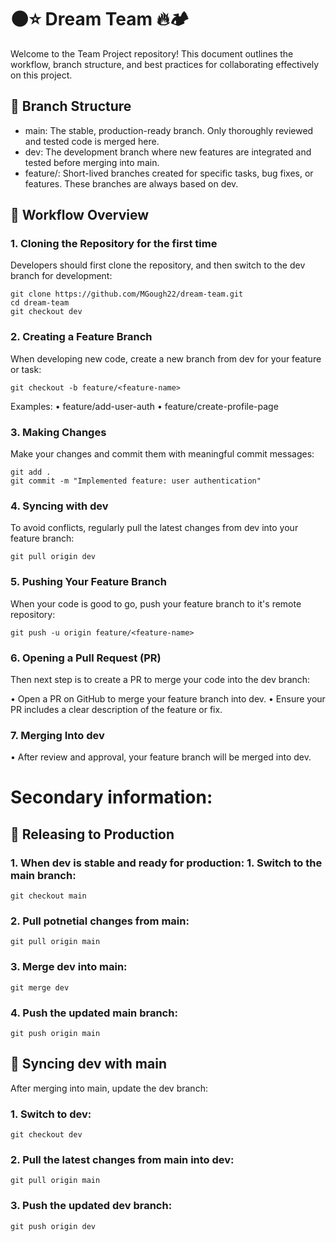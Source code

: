 # 🌑⭐ Dream Team 🔥🏕

Welcome to the Team Project repository! This document outlines the workflow, branch structure, and best practices for collaborating effectively on this project.

## 📂 Branch Structure

- main: The stable, production-ready branch. Only thoroughly reviewed and tested code is merged here.
- dev: The development branch where new features are integrated and tested before merging into main.
- feature/<feature-name>: Short-lived branches created for specific tasks, bug fixes, or features. These branches are always based on dev.

## 🔄 Workflow Overview

### 1. Cloning the Repository for the first time

Developers should first clone the repository, and then switch to the dev branch for development:

```
git clone https://github.com/MGough22/dream-team.git
cd dream-team
git checkout dev
```

### 2. Creating a Feature Branch

When developing new code, create a new branch from dev for your feature or task:

```
git checkout -b feature/<feature-name>
```

Examples:
• feature/add-user-auth
• feature/create-profile-page

### 3. Making Changes

Make your changes and commit them with meaningful commit messages:

```
git add .
git commit -m "Implemented feature: user authentication"
```

### 4. Syncing with dev

To avoid conflicts, regularly pull the latest changes from dev into your feature branch:

```
git pull origin dev
```

### 5. Pushing Your Feature Branch

When your code is good to go, push your feature branch to it's remote repository:

```
git push -u origin feature/<feature-name>
```

### 6. Opening a Pull Request (PR)

Then next step is to create a PR to merge your code into the dev branch:

• Open a PR on GitHub to merge your feature branch into dev.
• Ensure your PR includes a clear description of the feature or fix.

### 7. Merging Into dev

• After review and approval, your feature branch will be merged into dev.

# Secondary information:

## 🚀 Releasing to Production

### 1. When dev is stable and ready for production: 1. Switch to the main branch:

```
git checkout main
```

### 2. Pull potnetial changes from main:

```
git pull origin main
```

### 3. Merge dev into main:

```
git merge dev
```

### 4. Push the updated main branch:

```
git push origin main
```

## 🔄 Syncing dev with main

After merging into main, update the dev branch:

### 1. Switch to dev:

```
git checkout dev
```

### 2. Pull the latest changes from main into dev:

```
git pull origin main
```

### 3. Push the updated dev branch:

```
git push origin dev
```
